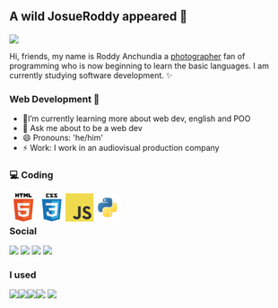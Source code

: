 ## A wild JosueRoddy appeared 👋

<img align="center" src="https://media.giphy.com/media/13HgwGsXF0aiGY/giphy.gif">



Hi, friends, my name is Roddy Anchundia a [photographer] fan of programming who is now beginning to learn the basic languages. I am currently studying software development. ✨

### Web Development 🌱


- 📕I’m currently learning more about web dev, english and POO
- 💬 Ask me about to be a web dev
- 😄 Pronouns: 'he/him'
- ⚡ Work: I work in an audiovisual production company

### 💻 Coding 
<img align="left" alt="HTML5" width="50px" src="https://raw.githubusercontent.com/github/explore/80688e429a7d4ef2fca1e82350fe8e3517d3494d/topics/html/html.png" />

<img align="left" alt="CSS" width="50px" src="https://raw.githubusercontent.com/github/explore/80688e429a7d4ef2fca1e82350fe8e3517d3494d/topics/css/css.png"/>

<img align="left" alt="JAVASCRIPT" width="50px" src="https://raw.githubusercontent.com/github/explore/80688e429a7d4ef2fca1e82350fe8e3517d3494d/topics/javascript/javascript.png" />

<img align="left" alt="JAVASCRIPT" width="50px" src="https://raw.githubusercontent.com/github/explore/80688e429a7d4ef2fca1e82350fe8e3517d3494d/topics/python/python.png" />

<br/>

<br/>

### Social

<img src="https://img.shields.io/badge/Telegram-2CA5E0?style=for-the-badge&logo=telegram&logoColor=white" >
<img src="https://img.shields.io/badge/Instagram-E4405F?style=for-the-badge&logo=instagram&logoColor=white">
<img src="https://img.shields.io/badge/Gmail-D14836?style=for-the-badge&logo=gmail&logoColor=white">
<img src="https://img.shields.io/badge/GitHub-100000?style=for-the-badge&logo=github&logoColor=white">


### I used
<img align= "left" src="https://img.shields.io/badge/Visual studio-1A75C8?style=for-the-badge&logo=visualstudiocode&logoColor=white">
<img align="left" src="https://img.shields.io/badge/Photoshop-4169E1?style=for-the-badge&logo=adobephotoshop&logoColor=white">
<img align="left" src="https://img.shields.io/badge/Premiere pro-7A3ADA?style=for-the-badge&logo=adobepremierepro&logoColor=white">
<img src="https://img.shields.io/badge/After effects-A910A7?style=for-the-badge&logo=adobeaftereffects&logoColor=white">
<img src="https://img.shields.io/badge/Lightroom-065CD6?style=for-the-badge&logo=adobelightroom&logoColor=white">




<!--  Links -->
[photographer]: https://www.instagram.com/josueroddy/